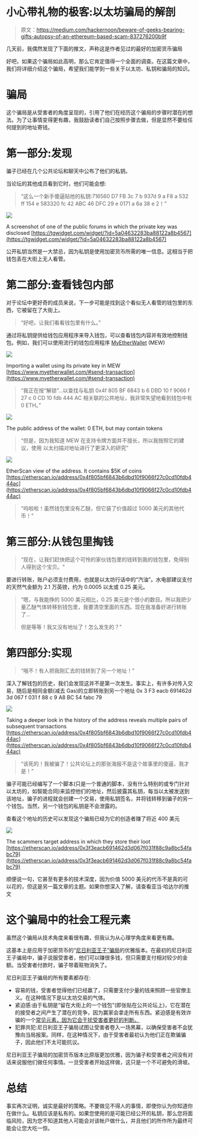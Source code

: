 # 小心带礼物的极客:以太坊骗局的解剖

> 原文：<https://medium.com/hackernoon/beware-of-geeks-bearing-gifts-autopsy-of-an-ethereum-based-scam-837276200b9f>

几天前，我偶然发现了下面的推文，声称这是作者见过的最好的加密货币骗局

好吧，如果这个骗局如此高明，那么它肯定值得一个全面的调查。在这篇文章中，我们将详细介绍这个骗局，希望我们能学到一些关于以太坊、私钥和骗局的知识。

# 骗局

这个骗局是从受害者的角度呈现的，引用了他们在经历这个骗局的步骤时潜在的想法。为了让事情变得更有趣，我鼓励读者们自己按照步骤去做，但是显然不要给任何提到的地址寄钱。

# 第一部分:发现

骗子已经在几个公共论坛和聊天中公布了他们的私钥。

当论坛的其他成员看到它时，他们可能会想:

> “这么一个新手傻逼贴他的私钥:716560 D7 FB 3c 7 b 937d 9 a F8 a 532 ff 154 e 583320 fc 42 ABC 46 DFC 29 e 0171 a 6a 38 e 2！”

![](img/b819667d1b4741d4a3a5e858161a6e18.png)

A screenshot of one of the public forums in which the private key was disclosed [https://tgwidget.com/widget/?id=5a04632283ba88122a8b4567](https://tgwidget.com/widget/?id=5a04632283ba88122a8b4567)

公开私钥当然是一大禁忌，因为私钥是使用加密货币所需的唯一信息。这相当于把钱包丢在大街上无人看管。

# 第二部分:查看钱包内部

对于论坛中更好奇的成员来说，下一步可能是找到这个看似无人看管的钱包里的东西，它被留在了大街上。

> “好吧，让我们看看钱包里有什么。”

通过将私钥提供给钱包应用程序来导入钱包，可以查看钱包内容并有效地控制钱包。例如，我们可以使用流行的钱包应用程序 [MyEtherWallet](https://www.myetherwallet.com/) (MEW)

![](img/158f2eedf045e3a4041cdf728a543cbc.png)

Importing a wallet using its private key in MEW [https://www.myetherwallet.com/#send-transaction](https://www.myetherwallet.com/#send-transaction)

> “我正在按“解锁”…以查找与私钥 0x4f 805 BF 6843 b 6 DBD 10 f 9066 f 27 c 0 CD 10 fdb 444 AC 相关联的公共地址，我非常失望地看到钱包中有 0 ETH。”

![](img/7a03be29660a945867caf026e9921f73.png)

The public address of the wallet: 0 ETH, but may contain tokens

> “但是，因为我知道 MEW 在支持令牌方面并不擅长，所以我按照它的建议，使用 [](https://etherscan.io/) 以太扫描对地址进行了更深入的研究”

![](img/1b51823677b0a0664a76c9fefb6125a4.png)

EtherScan view of the address. It contains $5K of coins [https://etherscan.io/address/0x4f805bf6843b6dbd10f9066f27c0cd10fdb444ac](https://etherscan.io/address/0x4f805bf6843b6dbd10f9066f27c0cd10fdb444ac)

> “呜啦啦！虽然钱包里没有乙醚，但它装了价值超过 5000 美元的其他代币！”

# 第三部分:从钱包里掏钱

> “现在，让我们赶快把这个可怜的家伙钱包里的钱转到我的钱包里，免得别人得到这个宝贝。"

要进行转账，账户必须支付费用，也就是以太坊行话中的“汽油”。水电部建议支付的天然气金额为 2.1 万英镑，约为 0.0005 以太或 0.25 美元。

> “嗯，与我能挣的 5000 美元相比，0.25 美元是个很小的数目。所以我把少量乙醚气体转移到钱包里，我要清空里面的东西。现在我准备好进行转账了…
> 
> 但是等等！我又没有地址了！怎么发生的？"

# 第四部分:实现

> “哦不！有人把我刚汇去的钱转到了另一个地址！”

深入了解钱包的历史，我们会发现这并不是第一次发生。事实上，有许多对传入交易，随后是相同金额(减去 Gas)的立即转账到另一个地址 0x 3 F3 eacb 691462d 3d 067 f 031 f 88 c 9 A8 BC 54 fabc 79

![](img/84f770c6330e4d6d782ce9c2be8f6b81.png)

Taking a deeper look in the history of the address reveals multiple pairs of subsequent transactions [https://etherscan.io/address/0x4f805bf6843b6dbd10f9066f27c0cd10fdb444ac](https://etherscan.io/address/0x4f805bf6843b6dbd10f9066f27c0cd10fdb444ac)

> “该死的！我被骗了！公共论坛上的那张海报不是这个故事里的傻逼，我才是！”

骗子可能已经编写了一个脚本(只是一个普通的脚本，没有什么特别的或专门针对以太坊的，如智能合同)来监控他们的地址，然后披露其私钥，每当以太被发送到该地址，骗子的进程就会创建一个交易，使用私钥签名，并将钱转移到骗子的另一个钱包。当然，另一个钱包的私钥是不会泄露的。

查看这个地址的历史可以发现这个骗局已经为它的创造者赚了将近 400 美元

![](img/e78f0b72711f3f570f99d190c2c8551b.png)

The scammers target address in which they store their loot [https://etherscan.io/address/0x3f3eacb691462d3d067f031f88c9a8bc54fabc79](https://etherscan.io/address/0x3f3eacb691462d3d067f031f88c9a8bc54fabc79)

顺便说一句，它甚至有更多的技术深度，因为价值 5000 美元的代币不是真的可以花的，但这是另一篇文章的主题。如果你想深入了解，请查看亚当·哈达尔的推文

# 这个骗局中的社会工程元素

虽然这个骗局从技术角度来看很有趣，但我认为从心理学角度来看更有趣。

这基本上是应用于加密货币的“[尼日利亚王子”骗局](https://www.idtheftcenter.org/Scams/a-nigerian-prince-wants-to-give-me-money.html)的优雅版本。在最初的尼日利亚王子骗局中，骗子说服受害者，他们可以赚很多钱，但只需要支付相对较少的金额。当受害者付款时，骗子带着赃物消失了。

尼日利亚王子骗局的所有要素都存在:

*   容易的钱，受害者觉得他们已经赢了，只需要支付少量的钱来照顾一些官僚主义。在这种情况下是以太坊交易的气体。
*   紧迫感:由于私钥是“留在大街上的一个钱包”(即张贴在公共论坛上)，它在潜在的接受者之间产生了潜在的竞争，因为赢家会拿走所有东西。紧迫感是有效诈骗的一个[常见元素，因为它会干扰受害者更好的判断。](http://blog.goptg.com/how-cybercriminals-use-your-sense-of-urgency-against-you)
*   犯罪共犯:尼日利亚王子骗局试图让受害者卷入一场黑幕，以确保受害者不会犹豫向当局报案。同样，在这种情况下，由于受害者最初认为他们正在欺骗骗子，因此他们不太可能抗议。

尼日利亚王子骗局的加密货币版本比原版更加优雅，因为骗子和受害者之间没有对话来说服他们做任何事情。一旦受害者开始这样做，这只是一个不可避免的滑坡。

# 总结

事实再次证明，诚实是最好的策略。不要做见不得人的事情，即使你认为你知道你在做什么。私钥应该是私有的。如果您使用的是可能已经公开的私钥，那么您将面临风险，因为您不知道其他人可能会对该帐户做什么，并且他们的所作所为最终可能会让您大吃一惊。